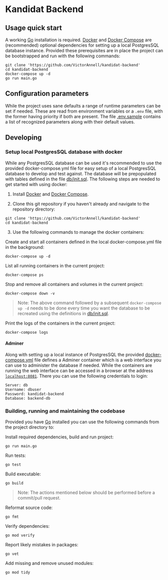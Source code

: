 # Kandidat Backend

## Usage quick start

A working [Go][] installation is required. [Docker][] and [Docker Compose][] are (recommended) optional dependencies for setting up a local PostgresSQL database instance. Provided these prerequisites are in place the project can be bootstrapped and run with the following commands:

```shell
git clone 'https://github.com/VictorAnnell/kandidat-backend'
cd kandidat-backend
docker-compose up -d
go run main.go
```

## Configuration parameters
While the project uses sane defaults a range of runtime parameters can be set if needed. These are read from environment variables or a `.env` file, with the former having priority if both are present. The file [.env.sample](.env.sample) contains a list of recognized parameters along with their default values.

## Developing

### Setup local PostgresSQL database with docker

While any PostgresSQL database can be used it's recommended to use the provided docker-compose.yml file for easy setup of a local PostgresSQL database to develop and test against. The database will be prepopulated with tables defined in the file [db/init.sql](db/init.sql). The following steps are needed to get started with using docker:

1. Install [Docker][] and [Docker Compose][].

2. Clone this git repository if you haven't already and navigate to the repository directory:

```shell
git clone 'https://github.com/VictorAnnell/kandidat-backend'
cd kandidat-backend
```

3. Use the following commands to manage the docker containers:

Create and start all containers defined in the local docker-compose.yml file in the background:
```
docker-compose up -d
```

List all running containers in the current project:
```
docker-compose ps
```

Stop and remove all containers and volumes in the current project:  
```
docker-compose down -v
```
> Note: The above command followed by a subsequent `docker-compose up -d` needs to be done every time you want the database to be recreated using the definitions in [db/init.sql](db/init.sql).

Print the logs of the containers in the current project:
```
docker-compose logs
```

#### Adminer
Along with setting up a local instance of PostgresSQL the provided [docker-compose.yml](docker-compose.yml) file defines a Adminer container which is a web interface you can use to administer the database if needed.
While the containers are running the web interface can be accessed in a browser at the address [`localhost:8081`](http://localhost:8081). There you can use the following credentials to login:

```
Server: db
Username: dbuser
Password: kandidat-backend
Database: backend-db
```

### Building, running and maintaining the codebase

Provided you have [Go][] installed you can use the following commands from the project directory to:

Install required dependencies, build and run project:
```shell
go run main.go
```

Run tests:
```
go test
```

Build executable:
```
go build
```

> Note: The actions mentioned below should be performed before a commit/pull request.

Reformat source code:
```
go fmt
```

Verify dependencies:
```
go mod verify
```

Report likely mistakes in packages:
```
go vet
```

Add missing and remove unused modules:
```
go mod tidy
```

[docker compose]: https://docs.docker.com/compose/install/
[docker]:         https://www.docker.com/
[go]:             https://go.dev/

